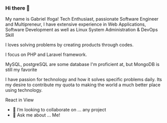 ### Hi there 👋

My name is Gabriel Ifoga! Tech Enthusiast, passionate Software Engineer and Multipreneur, I have extensive experience in Web Applications, Software Development as well as Linux System Administration & DevOps Skill

I loves solving problems by creating products through codes.

I focus on PHP and Laravel framework.

MySQL, postgreSQL are some database I'm proficient at, but MongoDB is still my favorite

I have passion for technology and how it solves specific problems daily. Its my desire to contribute my quota to making the world a much better place using technology.

React in View


- 👯 I’m looking to collaborate on ... any project
- 💬 Ask me about ... Me!

<!--
**omoh09/omoh09** is a ✨ _special_ ✨ repository because its `README.md` (this file) appears on your GitHub profile.

Here are some ideas to get you started:

- 🔭 I’m currently working on ...
- 🌱 I’m currently learning ...
- 👯 I’m looking to collaborate on ...
- 🤔 I’m looking for help with ...
- 💬 Ask me about ...
- 📫 How to reach me: ...
- 😄 Pronouns: ...
- ⚡ Fun fact: ...
-->
